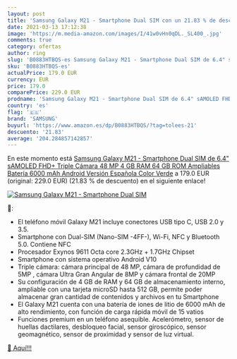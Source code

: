 ```yaml
---
layout: post
title: 'Samsung Galaxy M21 - Smartphone Dual SIM con un 21.83 % de descuento'
date: 2021-03-13 17:12:38
image: 'https://m.media-amazon.com/images/I/41w0vHn0qDL._SL400_.jpg'
comments: true
category: ofertas
author: ring
slug: 'B0883HTBQS-es Samsung Galaxy M21 - Smartphone Dual SIM de 6.4" sAMOLED...'
sku: 'B0883HTBQS-es'
actualPrice: 179.0 EUR
currency: EUR
price: 179.0
comparePrice: 229.0 EUR
prodname: 'Samsung Galaxy M21 - Smartphone Dual SIM de 6.4" sAMOLED FHD+  Triple Cámara 48 MP  4 GB RAM  64 GB ROM Ampliables  Batería 6000 mAh  Android  Versión Española  Color Verde'
country: 'es'
flag: '🇪🇸'
brand: 'SAMSUNG'
buyurl: 'https://www.amazon.es/dp/B0883HTBQS/?tag=tolees-21'
descuento: '21.83'
average: '204.284857142857'
---
```


En este momento está [Samsung Galaxy M21 - Smartphone Dual SIM de 6.4" sAMOLED FHD+  Triple Cámara 48 MP  4 GB RAM  64 GB ROM Ampliables  Batería 6000 mAh  Android  Versión Española  Color Verde](https://www.amazon.es/dp/B0883HTBQS/?tag=tolees-21) a 179.0 EUR (original: 229.0 EUR) (21.83 %  de descuento) en el siguiente enlace!

[![Samsung Galaxy M21 - Smartphone Dual SIM](https://m.media-amazon.com/images/I/41w0vHn0qDL._SL400_.jpg)](https://www.amazon.es/dp/B0883HTBQS/?tag=tolees-21)

🔎:

- El teléfono móvil Galaxy M21 incluye conectores USB tipo C, USB 2.0 y 3.5.
- Smartphone con Dual-SIM (Nano-SIM -4FF-), Wi-Fi, NFC y Bluetooth 5.0. Contiene NFC
- Procesador Exynos 9611 Octa core 2.3GHz + 1.7GHz Chipset
- Smartphone con sistema operativo Android V10
- Triple cámara: cámara principal de 48 MP, cámara de profundidad de 5MP , cámara Ultra Gran Angular de 8MP y cámara frontal de 20MP
- Su configuración de 4 GB de RAM y 64 GB de almacenamiento interno, ampliable con una tarjeta microSD hasta 512 GB, permite poder almacenar gran cantidad de contenidos y archivos en tu Smartphone
- El Galaxy M21 cuenta con una batería de iones de litio de 6000 mAh de alto rendimiento, con función de carga rápida móvil de 15 vatios
- Funciones premium en un teléfono asequible. Acelerómetro, sensor de huellas dactilares, desbloqueo facial, sensor giroscópico, sensor geomagnético, sensor de proximidad y sensor de luz virtual.

[🛒 Aquí!!!](https://www.amazon.es/dp/B0883HTBQS/?tag=tolees-21)
